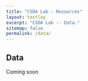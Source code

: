 ```yaml
---
title: "CSDA Lab - Resources"
layout: textlay
excerpt: "CSDA Lab -- Data."
sitemap: false
permalink: /data/
---
```


## Data
 Coming soon
